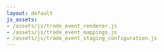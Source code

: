 ```yaml
---
layout: default
js_assets:
- /assets/js/trade_event_renderer.js
- /assets/js/trade_event_mappings.js
- /assets/js/trade_event_staging_configuration.js
---
```

